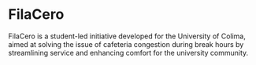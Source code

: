 # FilaCero
FilaCero is a student-led initiative developed for the University of Colima, aimed at solving the issue of cafeteria congestion during break hours by streamlining service and enhancing comfort for the university community.
